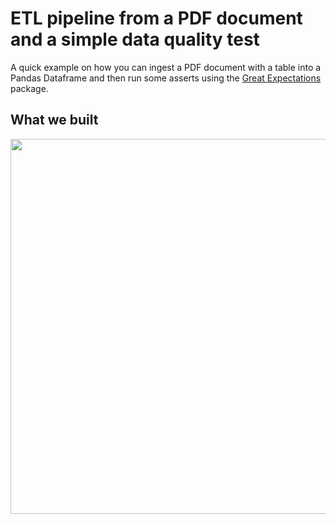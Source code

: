# ETL pipeline from a PDF document and a simple data quality test

A quick example on how you can ingest a PDF document with a table into a Pandas Dataframe and then run some asserts using the [Great Expectations](https://github.com/great-expectations/great_expectations) package.

## What we built
<p align="center">
  <img src="https://i.imgur.com/xIDl1E8.png" width="600">
</p>
